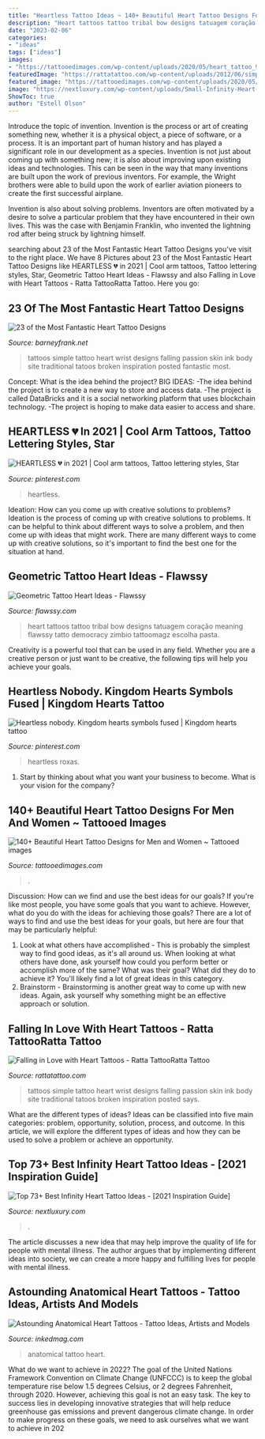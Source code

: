 ```yaml
---
title: "Heartless Tattoo Ideas ~ 140+ Beautiful Heart Tattoo Designs For Men And Women ~ Tattooed Images"
description: "Heart tattoos tattoo tribal bow designs tatuagem coração meaning flawssy tatto democracy zimbio tattoomagz escolha pasta"
date: "2023-02-06"
categories:
- "ideas"
tags: ["ideas"]
images:
- "https://tattooedimages.com/wp-content/uploads/2020/05/heart_tattoo_99.jpg"
featuredImage: "https://rattatattoo.com/wp-content/uploads/2012/06/simple-heart-tattoo-design-wrist-girl-love-passion-body-art-skin-ink.jpg"
featured_image: "https://tattooedimages.com/wp-content/uploads/2020/05/heart_tattoo_99.jpg"
image: "https://nextluxury.com/wp-content/uploads/Small-Infinity-Heart-Tattoo-venessa.pinto_.jpg"
ShowToc: true
author: "Estell Olson"
---
```



Introduce the topic of invention.
Invention is the process or art of creating something new, whether it is a physical object, a piece of software, or a process. It is an important part of human history and has played a significant role in our development as a species.
Invention is not just about coming up with something new; it is also about improving upon existing ideas and technologies. This can be seen in the way that many inventions are built upon the work of previous inventors. For example, the Wright brothers were able to build upon the work of earlier aviation pioneers to create the first successful airplane.

Invention is also about solving problems. Inventors are often motivated by a desire to solve a particular problem that they have encountered in their own lives. This was the case with Benjamin Franklin, who invented the lightning rod after being struck by lightning himself.

	

		
searching about 23 of the Most Fantastic Heart Tattoo Designs you've visit to the right place. We have 8 Pictures about 23 of the Most Fantastic Heart Tattoo Designs like HEARTLESS 💔 in 2021 | Cool arm tattoos, Tattoo lettering styles, Star, Geometric Tattoo Heart Ideas - Flawssy and also Falling in Love with Heart Tattoos - Ratta TattooRatta Tattoo. Here you go:
		
    
## 23 Of The Most Fantastic Heart Tattoo Designs

<img loading=lazy src="http://www.barneyfrank.net/wp-content/uploads/2014/01/simple-heart-tattoo-design-wrist-girl-love-passion-body-art-skin-ink.jpg" onerror="this.onerror=null;this.src='https://tse3.mm.bing.net/th?id=OIP.VF1uygpMYwWrG6oZEhyX9wHaJz&amp;pid=15.1';" alt="23 of the Most Fantastic Heart Tattoo Designs">

_Source: barneyfrank.net_

>tattoos simple tattoo heart wrist designs falling passion skin ink body site traditional tatoos broken inspiration posted fantastic most. 

	

Concept: What is the idea behind the project?
BIG IDEAS: 
-The idea behind the project is to create a new way to store and access data. 
-The project is called DataBricks and it is a social networking platform that uses blockchain technology. 
-The project is hoping to make data easier to access and share.

    
## HEARTLESS 💔 In 2021 | Cool Arm Tattoos, Tattoo Lettering Styles, Star

<img loading=lazy src="https://i.pinimg.com/736x/5c/aa/ac/5caaaca2ae51f82bd380931a0536c422.jpg" onerror="this.onerror=null;this.src='https://tse4.mm.bing.net/th?id=OIP.o-uuDNpGvjXMuE7WSoD-JQHaJP&amp;pid=15.1';" alt="HEARTLESS 💔 in 2021 | Cool arm tattoos, Tattoo lettering styles, Star">

_Source: pinterest.com_

>heartless. 

	

Ideation: How can you come up with creative solutions to problems?
Ideation is the process of coming up with creative solutions to problems. It can be helpful to think about different ways to solve a problem, and then come up with ideas that might work. There are many different ways to come up with creative solutions, so it's important to find the best one for the situation at hand.

    
## Geometric Tattoo Heart Ideas - Flawssy

<img loading=lazy src="http://flawssy.com/wp-content/uploads/2016/12/Shaded-Heart-Tattoo-Designs.jpeg" onerror="this.onerror=null;this.src='https://tse1.mm.bing.net/th?id=OIP.GIa2SdV7VeLQ2AnxfR74EQHaLC&amp;pid=15.1';" alt="Geometric Tattoo Heart Ideas - Flawssy">

_Source: flawssy.com_

>heart tattoos tattoo tribal bow designs tatuagem coração meaning flawssy tatto democracy zimbio tattoomagz escolha pasta. 

	

Creativity is a powerful tool that can be used in any field. Whether you are a creative person or just want to be creative, the following tips will help you achieve your goals.

    
## Heartless Nobody. Kingdom Hearts Symbols Fused | Kingdom Hearts Tattoo

<img loading=lazy src="https://i.pinimg.com/736x/09/21/d8/0921d8544aece71487fffef0479f6a6f--game-tattoos-symbols-tattoos.jpg" onerror="this.onerror=null;this.src='https://tse3.mm.bing.net/th?id=OIP.wo5ZsTtMvlBxTy3ttB_N1wHaJ3&amp;pid=15.1';" alt="Heartless nobody. Kingdom hearts symbols fused | Kingdom hearts tattoo">

_Source: pinterest.com_

>heartless roxas. 

	

1) Start by thinking about what you want your business to become. What is your vision for the company?

    
## 140+ Beautiful Heart Tattoo Designs For Men And Women ~ Tattooed Images

<img loading=lazy src="https://tattooedimages.com/wp-content/uploads/2020/05/heart_tattoo_99.jpg" onerror="this.onerror=null;this.src='https://tse3.mm.bing.net/th?id=OIP.iMm2fYJ2uKYNj31_Ltcd1wHaHa&amp;pid=15.1';" alt="140+ Beautiful Heart Tattoo Designs for Men and Women ~ Tattooed images">

_Source: tattooedimages.com_

>. 

	

Discussion: How can we find and use the best ideas for our goals?
If you're like most people, you have some goals that you want to achieve. However, what do you do with the ideas for achieving those goals? 
There are a lot of ways to find and use the best ideas for your goals, but here are four that may be particularly helpful: 

1) Look at what others have accomplished - This is probably the simplest way to find good ideas, as it's all around us. When looking at what others have done, ask yourself how could you perform better or accomplish more of the same? What was their goal? What did they do to achieve it? You'll likely find a lot of great ideas in this category. 
2) Brainstorm - Brainstorming is another great way to come up with new ideas. Again, ask yourself why something might be an effective approach or solution.

    
## Falling In Love With Heart Tattoos - Ratta TattooRatta Tattoo

<img loading=lazy src="https://rattatattoo.com/wp-content/uploads/2012/06/simple-heart-tattoo-design-wrist-girl-love-passion-body-art-skin-ink.jpg" onerror="this.onerror=null;this.src='https://tse1.mm.bing.net/th?id=OIP.S0gb2HoFW1S-N-WnrLkfxQHaJ4&amp;pid=15.1';" alt="Falling in Love with Heart Tattoos - Ratta TattooRatta Tattoo">

_Source: rattatattoo.com_

>tattoos simple tattoo heart wrist designs falling passion skin ink body site traditional tatoos broken inspiration posted says. 

	

What are the different types of ideas?
Ideas can be classified into five main categories: problem, opportunity, solution, process, and outcome. In this article, we will explore the different types of ideas and how they can be used to solve a problem or achieve an opportunity.

    
## Top 73+ Best Infinity Heart Tattoo Ideas - [2021 Inspiration Guide]

<img loading=lazy src="https://nextluxury.com/wp-content/uploads/Small-Infinity-Heart-Tattoo-venessa.pinto_.jpg" onerror="this.onerror=null;this.src='https://tse2.mm.bing.net/th?id=OIP.QPtRaFKx3TqRPN5e5Oks9AHaHa&amp;pid=15.1';" alt="Top 73+ Best Infinity Heart Tattoo Ideas - [2021 Inspiration Guide]">

_Source: nextluxury.com_

>. 

	

The article discusses a new idea that may help improve the quality of life for people with mental illness. The author argues that by implementing different ideas into society, we can create a more happy and fulfilling lives for people with mental illness.

    
## Astounding Anatomical Heart Tattoos - Tattoo Ideas, Artists And Models

<img loading=lazy src="https://www.inkedmag.com/.image/t_share/MTU5MDMzMDE2NjM0MTg5NTky/anatomical-feat.jpg" onerror="this.onerror=null;this.src='https://tse3.mm.bing.net/th?id=OIP.lv6oe8EVsG_JIXzcdUhIlwHaF7&amp;pid=15.1';" alt="Astounding Anatomical Heart Tattoos - Tattoo Ideas, Artists and Models">

_Source: inkedmag.com_

>anatomical tattoo heart. 

	

What do we want to achieve in 2022?
The goal of the United Nations Framework Convention on Climate Change (UNFCCC) is to keep the global temperature rise below 1.5 degrees Celsius, or 2 degrees Fahrenheit, through 2020. However, achieving this goal is not an easy task. The key to success lies in developing innovative strategies that will help reduce greenhouse gas emissions and prevent dangerous climate change. In order to make progress on these goals, we need to ask ourselves what we want to achieve in 202
